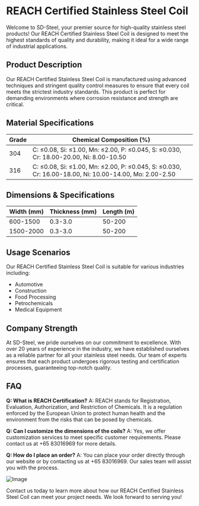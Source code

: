 # REACH Certified Stainless Steel Coil

Welcome to SD-Steel, your premier source for high-quality stainless steel products! Our REACH Certified Stainless Steel Coil is designed to meet the highest standards of quality and durability, making it ideal for a wide range of industrial applications.

## Product Description
Our REACH Certified Stainless Steel Coil is manufactured using advanced techniques and stringent quality control measures to ensure that every coil meets the strictest industry standards. This product is perfect for demanding environments where corrosion resistance and strength are critical.

## Material Specifications
| Grade | Chemical Composition (%) |
|-------|--------------------------|
| 304   | C: ≤0.08, Si: ≤1.00, Mn: ≤2.00, P: ≤0.045, S: ≤0.030, Cr: 18.00-20.00, Ni: 8.00-10.50 |
| 316   | C: ≤0.08, Si: ≤1.00, Mn: ≤2.00, P: ≤0.045, S: ≤0.030, Cr: 16.00-18.00, Ni: 10.00-14.00, Mo: 2.00-2.50 |

## Dimensions & Specifications
| Width (mm) | Thickness (mm) | Length (m) |
|------------|----------------|------------|
| 600-1500   | 0.3-3.0        | 50-200     |
| 1500-2000  | 0.3-3.0        | 50-200     |

## Usage Scenarios
Our REACH Certified Stainless Steel Coil is suitable for various industries including:
- Automotive
- Construction
- Food Processing
- Petrochemicals
- Medical Equipment

## Company Strength
At SD-Steel, we pride ourselves on our commitment to excellence. With over 20 years of experience in the industry, we have established ourselves as a reliable partner for all your stainless steel needs. Our team of experts ensures that each product undergoes rigorous testing and certification processes, guaranteeing top-notch quality.

## FAQ
**Q: What is REACH Certification?**
A: REACH stands for Registration, Evaluation, Authorization, and Restriction of Chemicals. It is a regulation enforced by the European Union to protect human health and the environment from the risks that can be posed by chemicals.

**Q: Can I customize the dimensions of the coils?**
A: Yes, we offer customization services to meet specific customer requirements. Please contact us at +65 83016969 for more details.

**Q: How do I place an order?**
A: You can place your order directly through our website or by contacting us at +65 83016969. Our sales team will assist you with the process.

![Image](https://github.com/user-attachments/assets/2567258e-e124-4816-932d-1809bd27ef0b)

Contact us today to learn more about how our REACH Certified Stainless Steel Coil can meet your project needs. We look forward to serving you!